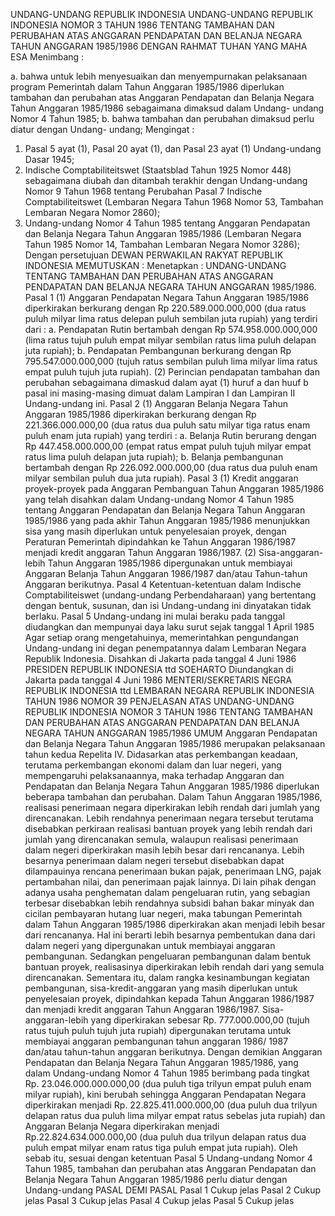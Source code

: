  UNDANG-UNDANG REPUBLIK INDONESIA UNDANG-UNDANG REPUBLIK INDONESIA NOMOR 3 TAHUN 1986 TENTANG TAMBAHAN DAN PERUBAHAN ATAS ANGGARAN PENDAPATAN DAN BELANJA NEGARA TAHUN ANGGARAN 1985/1986
DENGAN RAHMAT TUHAN YANG MAHA ESA
Menimbang :

a. bahwa untuk lebih menyesuaikan dan menyempurnakan pelaksanaan program Pemerintah dalam Tahun Anggaran 1985/1986 diperlukan tambahan dan perubahan atas Anggaran Pendapatan dan Belanja Negara Tahun Anggaran 1985/1986 sebagaimana dimaksud dalam Undang- undang Nomor 4 Tahun 1985;
b. bahwa tambahan dan perubahan dimaksud perlu diatur dengan Undang- undang;
Mengingat :

1. Pasal 5 ayat (1), Pasal 20 ayat (1), dan Pasal 23 ayat (1) Undang-undang Dasar 1945;
2. Indische Comptabiliteitswet (Staatsblad Tahun 1925 Nomor 448) sebagaimana diubah dan ditambah terakhir dengan Undang-undang Nomor 9 Tahun 1968 tentang Perubahan Pasal 7 Indische Comptabiliteitswet (Lembaran Negara Tahun 1968 Nomor 53, Tambahan Lembaran Negara Nomor 2860);
3. Undang-undang Nomor 4 Tahun 1985 tentang Anggaran Pendapatan dan Belanja Negara Tahun Anggaran 1985/1986 (Lembaran Negara Tahun 1985 Nomor 14, Tambahan Lembaran Negara Nomor 3286); Dengan persetujuan DEWAN PERWAKILAN RAKYAT REPUBLIK INDONESIA
MEMUTUSKAN :
 Menetapkan : UNDANG-UNDANG TENTANG TAMBAHAN DAN PERUBAHAN ATAS ANGGARAN PENDAPATAN DAN BELANJA NEGARA TAHUN ANGGARAN 1985/1986.
Pasal 1
(1) Anggaran Pendapatan Negara Tahun Anggaran 1985/1986 diperkirakan berkurang dengan Rp 220.589.000.000,000 (dua ratus puluh milyar lima ratus delepan puluh sembilan juta rupiah) yang terdiri dari :
a. Pendapatan Rutin bertambah dengan Rp 574.958.000.000,000 (lima ratus tujuh puluh empat milyar sembilan ratus lima puluh delapan juta rupiah);
b. Pendapatan Pembangunan berkurang dengan Rp 795.547.000.000,000 (tujuh ratus sembilan puluh lima milyar lima ratus empat puluh tujuh juta rupiah).
(2) Perincian pendapatan tambahan dan perubahan sebagaimana dimaskud dalam ayat (1) huruf a dan huuf b pasal ini masing-masing dimuat dalam Lampiran I dan Lampiran II Undang-undang ini.
Pasal 2
(1) Anggaran Belanja Negara Tahun Anggaran 1985/1986 diperkirakan berkurang dengan Rp 221.366.000.000,00 (dua ratus dua puluh satu milyar tiga ratus enam puluh enam juta rupiah) yang terdiri :
a. Belanja Rutin berurang dengan Rp 447.458.000.000,00 (empat ratus empat puluh tujuh milyar empat ratus lima puluh delapan juta rupiah);
b. Belanja pembangunan bertambah dengan Rp 226.092.000.000,00 (dua ratus dua puluh enam milyar sembilan puluh dua juta rupiah).
Pasal 3
(1) Kredit anggaran proyek-proyek pada Anggaran Pembanguan Tahun Anggaran 1985/1986 yang telah disahkan dalam Undang-undang Nomor 4 Tahun 1985 tentang Anggaran Pendapatan dan Belanja Negara Tahun Anggaran 1985/1986 yang pada akhir Tahun Anggaran 1985/1986 menunjukkan sisa yang masih diperlukan untuk penyelesaian proyek, dengan Peraturan Pemerintah dipindahkan ke Tahun Anggaran 1986/1987 menjadi kredit anggaran Tahun Anggaran 1986/1987.
(2) Sisa-anggaran-lebih Tahun Anggaran 1985/1986 dipergunakan untuk membiayai Anggaran Belanja Tahun Anggaran 1986/1987 dan/atau Tahun-tahun Anggaran berikutnya.
Pasal 4
Ketentuan-ketentuan dalam Indische Comptabiliteiswet (undang-undang Perbendaharaan) yang bertentang dengan bentuk, susunan, dan isi Undang-undang ini dinyatakan tidak berlaku.
Pasal 5
Undang-undang ini mulai beraku pada tanggal diudangkan dan mempunyai daya laku surut sejak tanggal 1 April 1985 Agar setiap orang mengetahuinya, memerintahkan pengundangan Undang-undang ini degan penempatannya dalam Lembaran Negara Republik Indonesia. Disahkan di Jakarta pada tanggal 4 Juni 1986 PRESIDEN REPUBLIK INDONESIA ttd SOEHARTO Diundangkan di Jakarta pada tanggal 4 Juni 1986 MENTERI/SEKRETARIS NEGRA REPUBLIK INDONESIA ttd LEMBARAN NEGARA REPUBLIK INDONESIA TAHUN 1986 NOMOR 39 PENJELASAN ATAS UNDANG-UNDANG REPUBLIK INDONESIA NOMOR 3 TAHUN 1986 TENTANG TAMBAHAN DAN PERUBAHAN ATAS ANGGARAN PENDAPATAN DAN BELANJA NEGARA TAHUN ANGGARAN 1985/1986 UMUM Anggaran Pendapatan dan Belanja Negara Tahun Anggaran 1985/1986 merupakan pelaksanaan tahun kedua Repelita IV. Didasarkan atas perkembangan keadaan, terutama perkembangan ekonomi dalam dan luar negeri, yang mempengaruhi pelaksanaannya, maka terhadap Anggaran dan Pendapatan dan Belanja Negara Tahun Anggaran 1985/1986 diperlukan beberapa tambahan dan perubahan. Dalam Tahun Anggaran 1985/1986, realisasi penerimaan negara diperkirakan lebih rendah dari jumlah yang direncanakan. Lebih rendahnya penerimaan negara tersebut terutama disebabkan perkiraan realisasi bantuan proyek yang lebih rendah dari jumlah yang direncanakan semula, walaupun realisasi penerimaan dalam negeri diperkirakan masih lebih besar dari rencananya. Lebih besarnya penerimaan dalam negeri tersebut disebabkan dapat dilampauinya rencana penerimaan bukan pajak, penerimaan LNG, pajak pertambahan nilai, dan penerimaan pajak lainnya. Di lain pihak dengan adanya usaha penghematan dalam pengeluaran rutin, yang sebagian terbesar disebabkan lebih rendahnya subsidi bahan bakar minyak dan cicilan pembayaran hutang luar negeri, maka tabungan Pemerintah dalam Tahun Anggaran 1985/1986 diperkirakan akan menjadi lebih besar dari rencananya. Hal ini berarti lebih besarnya pembentukan dana dari dalam negeri yang dipergunakan untuk membiayai anggaran pembangunan. Sedangkan pengeluaran pembangunan dalam bentuk bantuan proyek, realisasinya diperkirakan lebih rendah dari yang semula direncanakan. Sementara itu, dalam rangka kesinambungan kegiatan pembangunan, sisa-kredit-anggaran yang masih diperlukan untuk penyelesaian proyek, dipindahkan kepada Tahun Anggaran 1986/1987 dan menjadi kredit anggaran Tahun Anggaran 1986/1987. Sisa-anggaran-lebih yang diperkirakan sebesar Rp. 777.000.000,00 (tujuh ratus tujuh puluh tujuh juta rupiah) dipergunakan terutama untuk membiayai anggaran pembangunan tahun anggaran 1986/ 1987 dan/atau tahun-tahun anggaran berikutnya. Dengan demikian Anggaran Pendapatan dan Belanja Negara Tahun Anggaran 1985/1986, yang dalam Undang-undang Nomor 4 Tahun 1985 berimbang pada tingkat Rp. 23.046.000.000.000,00 (dua puluh tiga trilyun empat puluh enam milyar rupiah), kini berubah sehingga Anggaran Pendapatan Negara diperkirakan menjadi Rp. 22.825.411.000.000,00 (dua puluh dua trilyun delapan ratus dua puluh lima milyar empat ratus sebelas juta rupiah) dan Anggaran Belanja Negara diperkirakan menjadi Rp.22.824.634.000.000,00 (dua puluh dua trilyun delapan ratus dua puluh empat milyar enam ratus tiga puluh empat juta rupiah). Oleh sebab itu, sesuai dengan ketentuan Pasal 5 Undang-undang Nomor 4 Tahun 1985, tambahan dan perubahan atas Anggaran Pendapatan dan Belanja Negara Tahun Anggaran 1985/1986 perlu diatur dengan Undang-undang PASAL DEMI PASAL Pasal 1 Cukup jelas Pasal 2 Cukup jelas Pasal 3 Cukup jelas Pasal 4 Cukup jelas Pasal 5 Cukup jelas